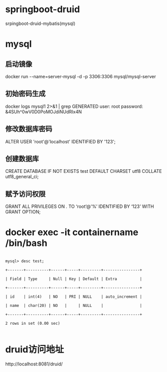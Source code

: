 # springboot-druid
srpingboot-druid-mybatis(mysql)

# mysql

## 启动镜像
docker run --name=server-mysql -d -p 3306:3306 mysql/mysql-server

## 初始密码生成
docker logs mysql1 2>&1 | grep GENERATED
user: root password:   &4SUh^0wV0D0PoMOJdiNUdRIx4N

## 修改数据库密码
ALTER USER 'root'@'localhost' IDENTIFIED BY '123';

## 创建数据库
CREATE DATABASE IF NOT EXISTS test DEFAULT CHARSET utf8 COLLATE utf8_general_ci;
## 赋予访问权限
GRANT ALL PRIVILEGES ON *.* TO ‘root’@'%’ IDENTIFIED BY ‘123’ WITH GRANT OPTION;

# docker exec -it containername /bin/bash

<code>
mysql> desc test;<br />
+-------+----------+------+-----+---------+----------------+<br />
| Field | Type     | Null | Key | Default | Extra          |<br />
+-------+----------+------+-----+---------+----------------+<br />
| id    | int(4)   | NO   | PRI | NULL    | auto_increment |<br />
| name  | char(20) | NO   |     | NULL    |                |<br />
+-------+----------+------+-----+---------+----------------+<br />
2 rows in set (0.00 sec)<br />
</code>

# druid访问地址
http://localhost:8081/druid/
